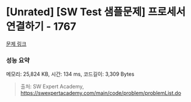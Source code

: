 # [Unrated] [SW Test 샘플문제] 프로세서 연결하기 - 1767 

[문제 링크](https://swexpertacademy.com/main/code/problem/problemDetail.do?contestProbId=AV4suNtaXFEDFAUf) 

### 성능 요약

메모리: 25,824 KB, 시간: 134 ms, 코드길이: 3,309 Bytes



> 출처: SW Expert Academy, https://swexpertacademy.com/main/code/problem/problemList.do
